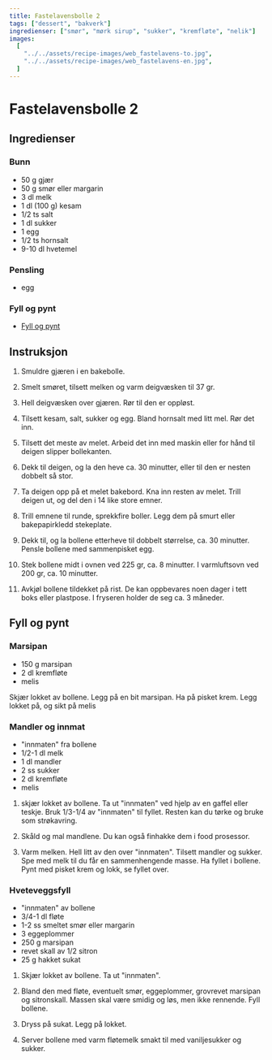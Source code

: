 ```yaml
---
title: Fastelavensbolle 2
tags: ["dessert", "bakverk"]
ingredienser: ["smør", "mørk sirup", "sukker", "kremfløte", "nelik"]
images:
  [
    "../../assets/recipe-images/web_fastelavens-to.jpg",
    "../../assets/recipe-images/web_fastelavens-en.jpg",
  ]
---
```


# Fastelavensbolle 2

## Ingredienser

### Bunn

- 50 g gjær
- 50 g smør eller margarin
- 3 dl melk
- 1 dl (100 g) kesam
- 1/2 ts salt
- 1 dl sukker
- 1 egg
- 1/2 ts hornsalt
- 9-10 dl hvetemel

### Pensling

- egg

### Fyll og pynt

- [Fyll og pynt](#fyll-og-pynt-1)

## Instruksjon

1. Smuldre gjæren i en bakebolle.

2. Smelt smøret, tilsett melken og varm deigvæsken til 37 gr.

3. Hell deigvæsken over gjæren. Rør til den er oppløst.

4. Tilsett kesam, salt, sukker og egg. Bland hornsalt med litt mel. Rør det inn.

5. Tilsett det meste av melet. Arbeid det inn med maskin eller for hånd til deigen slipper bollekanten.

6. Dekk til deigen, og la den heve ca. 30 minutter, eller til den er nesten dobbelt så stor.

7. Ta deigen opp på et melet bakebord. Kna inn resten av melet. Trill deigen ut, og del den i 14 like store emner.

8. Trill emnene til runde, sprekkfire boller. Legg dem på smurt eller bakepapirkledd stekeplate.

9. Dekk til, og la bollene etterheve til dobbelt størrelse, ca. 30 minutter. Pensle bollene med sammenpisket egg.

10. Stek bollene midt i ovnen ved 225 gr, ca. 8 minutter. I varmluftsovn ved 200 gr, ca. 10 minutter.

11. Avkjøl bollene tildekket på rist. De kan oppbevares noen dager i tett boks eller plastpose. I fryseren holder de seg ca. 3 måneder.

## Fyll og pynt

### Marsipan

- 150 g marsipan
- 2 dl kremfløte
- melis

Skjær lokket av bollene. Legg på en bit marsipan. Ha på pisket krem. Legg lokket på, og sikt på melis

### Mandler og innmat

- "innmaten" fra bollene
- 1/2-1 dl melk
- 1 dl mandler
- 2 ss sukker
- 2 dl kremfløte
- melis

1. skjær lokket av bollene. Ta ut "innmaten" ved hjelp av en gaffel eller teskje. Bruk 1/3-1/4 av "innmaten" til fyllet. Resten kan du tørke og bruke som strøkavring.

2. Skåld og mal mandlene. Du kan også finhakke dem i food prosessor.

3. Varm melken. Hell litt av den over "innmaten". Tilsett mandler og sukker. Spe med melk til du får en sammenhengende masse. Ha fyllet i bollene. Pynt med pisket krem og lokk, se fyllet over.

### Hveteveggsfyll

- "innmaten" av bollene
- 3/4-1 dl fløte
- 1-2 ss smeltet smør eller margarin
- 3 eggeplommer
- 250 g marsipan
- revet skall av 1/2 sitron
- 25 g hakket sukat

1. Skjær lokket av bollene. Ta ut "innmaten".

2. Bland den med fløte, eventuelt smør, eggeplommer, grovrevet marsipan og sitronskall. Massen skal være smidig og løs, men ikke rennende. Fyll bollene.

3. Dryss på sukat. Legg på lokket.

4. Server bollene med varm fløtemelk smakt til med vaniljesukker og sukker.
